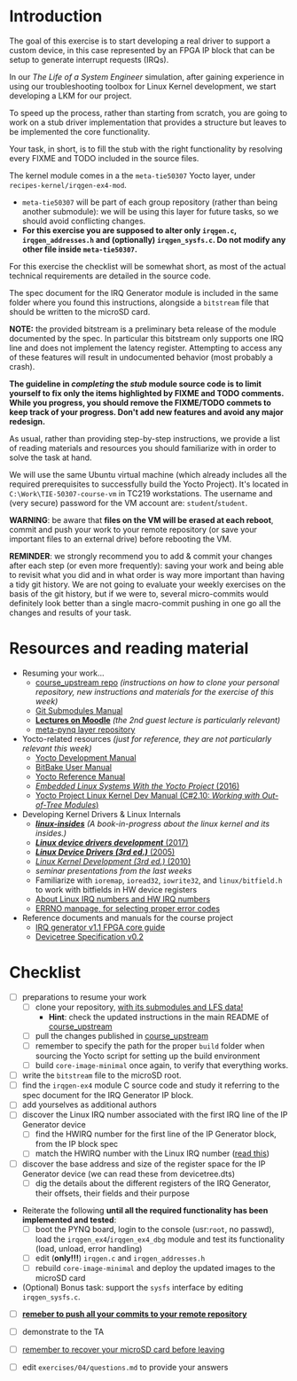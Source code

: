 # Introduction

The goal of this exercise is to start developing a real driver to support a custom device, in this case represented by an FPGA IP block that can be setup to generate interrupt requests (IRQs).

In our *The Life of a System Engineer* simulation, after gaining experience in using our troubleshooting toolbox for Linux Kernel development, we start developing a LKM for our project.

To speed up the process, rather than starting from scratch, you are going to work on a stub driver implementation that provides a structure but leaves to be implemented the core functionality.

Your task, in short, is to fill the stub with the right functionality by resolving every FIXME and TODO included in the source files.

The kernel module comes in a the `meta-tie50307` Yocto layer, under `recipes-kernel/irqgen-ex4-mod`.
- `meta-tie50307` will be part of each group repository (rather than being another submodule): we will be using this layer for future tasks, so we should avoid conflicting changes.
- **For this exercise you are supposed to alter only `irqgen.c`, `irqgen_addresses.h` and (optionally) `irqgen_sysfs.c`. Do not modify any other file inside `meta-tie50307`.**

For this exercise the checklist will be somewhat short, as most of the actual technical requirements are detailed in the source code.

The spec document for the IRQ Generator module is included in the same folder where you found this instructions, alongside a `bitstream` file that should be written to the microSD card.

**NOTE:** the provided bitstream is a preliminary beta release of the module documented by the spec. In particular this bitstream only supports one IRQ line and does not implement the latency register. Attempting to access any of these features will result in undocumented behavior (most probably a crash).

**The guideline in *completing* the *stub* module source code is to limit yourself to fix only the items highlighted by FIXME and TODO comments. While you progress, you should remove the FIXME/TODO commets to keep track of your progress. Don't add new features and avoid any major redesign.**

As usual, rather than providing step-by-step instructions, we provide a list of reading materials and resources you should familiarize with in order to solve the task at hand.

We will use the same Ubuntu virtual machine (which already includes all the required prerequisites to successfully build the Yocto Project).
It's located in `C:\Work\TIE-50307-course-vm` in TC219 workstations.
The username and (very secure) password for the VM account are: `student`/`student`.

**WARNING**: be aware that **files on the VM will be erased at each reboot**, commit and push your work to your remote repository (or save your important files to an external drive) before rebooting the VM.

**REMINDER**: we strongly recommend you to add & commit your changes after each step (or even more frequently): saving your work and being able to revisit what you did and in what order is way more important than having a tidy git history. We are not going to evaluate your weekly exercises on the basis of the git history, but if we were to, several micro-commits would definitely look better than a single macro-commit pushing in one go all the changes and results of your task.


# Resources and reading material

- Resuming your work...
  - [course_upstream repo][course_upstream] *(instructions on how to clone your personal repository, new instructions and materials for the exercise of this week)*
  - [Git Submodules Manual][Git_Submodules]
  - [**Lectures on Moodle**][moodle.COMP.CE.460] *(the 2nd guest lecture is particularly relevant)*
  - [meta-pynq layer repository][meta-pynq]
- Yocto-related resources *(just for reference, they are not particularly relevant this week)*
  - [Yocto Development Manual][YoctoDEVMAN:cha4]
  - [BitBake User Manual][bitbakeUSRMAN]
  - [Yocto Reference Manual][YoctoREFMAN]
  - [*Embedded Linux Systems With the Yocto Project* (2016)][book:YOCTO:2016]
  - [Yocto Project Linux Kernel Dev Manual (C#2.10: *Working with Out-of-Tree Modules*)][YoctoKDEVMAN:sec2.10]
- Developing Kernel Drivers & Linux Internals
  - [***linux-insides***][book:linux-insides] *(A book-in-progress about the linux kernel and its insides.)*
  - [***Linux device drivers development*** (2017)][book:LDDD:2017]
  - [***Linux Device Drivers (3rd ed.)*** (2005)][book:LDD3:2005]
  - [*Linux Kernel Development (3rd ed.)* (2010)][book:LKD:2010]
  - *seminar presentations from the last weeks*
  - Familiarize with `ioremap`, `ioread32`, `iowrite32`, and `linux/bitfield.h` to work with bitfields in HW device registers
  - [About Linux IRQ numbers and HW IRQ numbers](../04/finding_the_Linux_IRQ_number.md)
  - [ERRNO manpage, for selecting proper error codes][man:3:errno]
- Reference documents and manuals for the course project
  - [IRQ generator v1.1 FPGA core guide](../04/irq_generator_v1_1.pdf)
  - [Devicetree Specification v0.2][devtree-spec]

# Checklist

- [ ] preparations to resume your work
  - [ ] clone your repository, <u>with its submodules and LFS data!</u>
    - **Hint**: check the updated instructions in the main README of [course_upstream]
  - [ ] pull the changes published in [course_upstream]
  - [ ] remember to specify the path for the proper `build` folder when sourcing the Yocto script for setting up the build environment
  - [ ] build `core-image-minimal` once again, to verify that everything works.
- [ ] write the `bitstream` file to the microSD root.
- [ ] find the `irqgen-ex4` module C source code and study it referring to the spec document for the IRQ Generator IP block.
- [ ] add yourselves as additional authors
- [ ] discover the Linux IRQ number associated with the first IRQ line of the IP Generator device
  - [ ] find the HWIRQ number for the first line of the IP Generator block, from the IP block spec
  - [ ] match the HWIRQ number with the Linux IRQ number ([read this](finding_the_Linux_IRQ_number.md))
- [ ] discover the base address and size of the register space for the IP Generator device (we can read these from devicetree.dts)
  - [ ] dig the details about the different registers of the IRQ Generator, their offsets, their fields and their purpose
- Reiterate the following **until all the required functionality has been implemented and tested**:
  - [ ] boot the PYNQ board, login to the console (usr:`root`, no passwd), load the `irqgen_ex4`/`irqgen_ex4_dbg` module and test its functionality (load, unload, error handling)
  - [ ] edit (**only!!!**) `irqgen.c` and `irqgen_addresses.h`
  - [ ] rebuild `core-image-minimal` and deploy the updated images to the microSD card
- (Optional) Bonus task: support the `sysfs` interface by editing `irqgen_sysfs.c`.
- [ ] <u>**remeber to push all your commits to your remote repository**</u>
- [ ] demonstrate to the TA
- [ ] <u>remember to recover your microSD card before leaving</u>
- [ ] edit `exercises/04/questions.md` to provide your answers


[course_upstream]: https://course-gitlab.tuni.fi/comp.ce.460-real-time-systems_2021-2022/course_upstream
[Git_Submodules]: https://git-scm.com/book/en/v2/Git-Tools-Submodules
[YoctoQS]: https://www.yoctoproject.org/docs/2.4.3/yocto-project-qs/yocto-project-qs.html
[moodle.COMP.CE.460]: https://moodle.tuni.fi/course/view.php?id=17828
[YoctoDEVMAN:cha4]: https://www.yoctoproject.org/docs/2.4.3/dev-manual/dev-manual.html#extendpoky
[YoctoREFMAN]: https://www.yoctoproject.org/docs/2.4.3/ref-manual/ref-manual.html
[YoctoKDEVMAN:sec2.10]: https://www.yoctoproject.org/docs/2.4.3/kernel-dev/kernel-dev.html#working-with-out-of-tree-modules
[bitbakeUSRMAN]: https://www.yoctoproject.org/docs/2.4.3/bitbake-user-manual/bitbake-user-manual.html
[PYNQ-Z1-REFMAN]: https://reference.digilentinc.com/_media/reference/programmable-logic/pynq-z1/pynq-rm.pdf
[meta-pynq]: https://course-gitlab.tuni.fi/comp.ce.460-real-time-systems_2021-2022/meta-pynq
[devtree-spec]: https://github.com/devicetree-org/devicetree-specification/releases/tag/v0.2
[man:3:errno]: http://man7.org/linux/man-pages/man3/errno.3.html
[book:LDDD:2017]: https://andor.tuni.fi/permalink/358FIN_TAMPO/1j3mh4m/alma9911130510505
[book:LDD3:2005]: https://andor.tuni.fi/permalink/358FIN_TAMPO/1kfmqvo/alma991068843520
[book:LKD:2010]: https://andor.tuni.fi/permalink/358FIN_TAMPO/1kfmqvo/alma9910687662305
[book:YOCTO:2016]: https://andor.tuni.fi/permalink/358FIN_TAMPO/1kfmqvo/alma9925685753059
[book:linux-insides]: https://0xax.gitbooks.io/linux-insides/content/index.html
